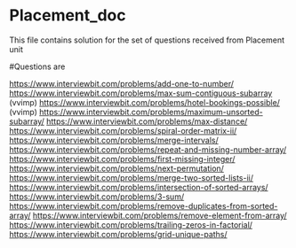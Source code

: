 # Placement_doc
This file contains solution for the set of questions received from Placement unit

#Questions are

https://www.interviewbit.com/problems/add-one-to-number/
https://www.interviewbit.com/problems/max-sum-contiguous-subarray (vvimp)
https://www.interviewbit.com/problems/hotel-bookings-possible/ (vvimp)
https://www.interviewbit.com/problems/maximum-unsorted-subarray/
https://www.interviewbit.com/problems/max-distance/
https://www.interviewbit.com/problems/spiral-order-matrix-ii/
https://www.interviewbit.com/problems/merge-intervals/
https://www.interviewbit.com/problems/repeat-and-missing-number-array/
https://www.interviewbit.com/problems/first-missing-integer/
https://www.interviewbit.com/problems/next-permutation/ 
https://www.interviewbit.com/problems/merge-two-sorted-lists-ii/
https://www.interviewbit.com/problems/intersection-of-sorted-arrays/
https://www.interviewbit.com/problems/3-sum/
https://www.interviewbit.com/problems/remove-duplicates-from-sorted-array/
https://www.interviewbit.com/problems/remove-element-from-array/
https://www.interviewbit.com/problems/trailing-zeros-in-factorial/
https://www.interviewbit.com/problems/grid-unique-paths/
